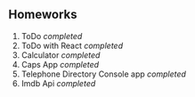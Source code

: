 ## Homeworks

1. ToDo _completed_
2. ToDo with React _completed_
3. Calculator _completed_
4. Caps App _completed_
5. Telephone Directory Console app _completed_
6. Imdb Api _completed_
